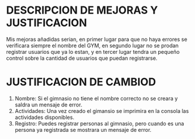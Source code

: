 
# DESCRIPCION DE MEJORAS Y JUSTIFICACION

Mis mejoras añadidas serian, en primer lugar para que no haya errores se verificara siempre el nombre del GYM, en segundo lugar no se prodan registrar usuarios que ya lo estan, y en tercer lugar tendra un pequeño control sobre la cantidad de usuarios que puedan registrarse.


# JUSTIFICACION DE CAMBIOD

1. Nombre: Si el gimnasio no tiene el nombre correcto no se creara y saldra un mensaje de error.
2. Actividades: Una vez creado el gimansio se imprimira en la consola las actividades disponibles.
3. Registro: Puedes registrar personas al gimnasio, pero cuando es una persona ya registrada se mostrara un mensaje de error.


